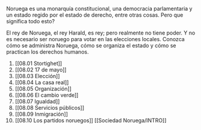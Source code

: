Noruega es una monarquía constitucional, una democracia parlamentaria y un estado regido por el estado de derecho, entre otras cosas. Pero que significa todo esto?

El rey de Noruega, el rey Harald, es rey; pero realmente no tiene poder. Y no es necesario ser noruego para votar en las elecciones locales. Conozca cómo se administra Noruega, cómo se organiza el estado y cómo se practican los derechos humanos.

1. [[08.01 Stortighet]]
2. [[08.02 17 de mayo]]
3. [[08.03 Elección]]
4. [[08.04 La casa real]]
5. [[08.05 Organización]]
6. [[08.06 El cambio verde]]
7. [[08.07 Igualdad]]
8. [[08.08 Servicios públicos]]
9. [[08.09 Inmigración]]
10. [[08.10 Los partidos noruegos]]
[[Sociedad Noruega/INTRO]]